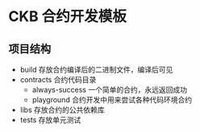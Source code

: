 # CKB 合约开发模板

## 项目结构

- build 存放合约编译后的二进制文件，编译后可见
- contracts 合约代码目录
  - always-success 一个简单的合约，永远返回成功
  - playground 合约开发中用来尝试各种代码环境合约
- libs 存放合约的公共依赖库
- tests 存放单元测试
